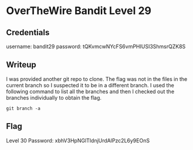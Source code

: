 # OverTheWire Bandit Level 29

## Credentials
username: bandit29
password: tQKvmcwNYcFS6vmPHIUSI3ShmsrQZK8S

## Writeup
I was provided another git repo to clone. The flag was not in the files in the current branch so I suspected it to be in a different branch. I used the following command to list all the branches and then I checked out the branches individually to obtain the flag. 

`git branch -a`

## Flag
Level 30 Password: xbhV3HpNGlTIdnjUrdAlPzc2L6y9EOnS
